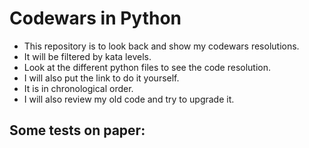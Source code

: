 # Codewars in Python

- This repository is to look back and show my codewars resolutions.  
- It will be filtered by kata levels.
- Look at the different python files to see the code resolution.  
- I will also put the link to do it yourself.
- It is in chronological order.   
- I will also review my old code and try to upgrade it.

## Some tests on paper: